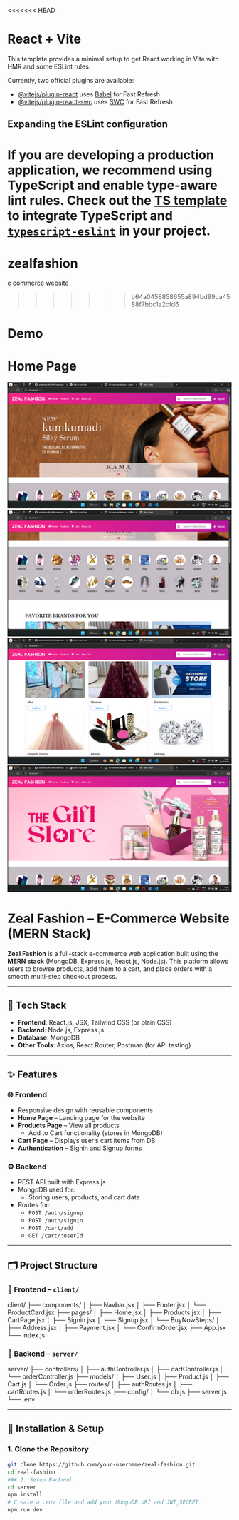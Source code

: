<<<<<<< HEAD
# React + Vite

This template provides a minimal setup to get React working in Vite with HMR and some ESLint rules.

Currently, two official plugins are available:

- [@vitejs/plugin-react](https://github.com/vitejs/vite-plugin-react/blob/main/packages/plugin-react/README.md) uses [Babel](https://babeljs.io/) for Fast Refresh
- [@vitejs/plugin-react-swc](https://github.com/vitejs/vite-plugin-react-swc) uses [SWC](https://swc.rs/) for Fast Refresh

## Expanding the ESLint configuration

If you are developing a production application, we recommend using TypeScript and enable type-aware lint rules. Check out the [TS template](https://github.com/vitejs/vite/tree/main/packages/create-vite/template-react-ts) to integrate TypeScript and [`typescript-eslint`](https://typescript-eslint.io) in your project.
=======
# zealfashion
e commerce website
>>>>>>> b64a0458858655a894bd99ca4588f7bbc1a2cfd6
>>>>>>> 
  # Demo 
  # Home Page

![Demo1](./src/assets/Demo1.png)
![Demo3](./src/assets/Demo3.png)
![Demo2](./src/assets/Demo2.png)
![Demo4](./src/assets/Demo4.png)

#  Zeal Fashion – E-Commerce Website (MERN Stack)

**Zeal Fashion** is a full-stack e-commerce web application built using the **MERN stack** (MongoDB, Express.js, React.js, Node.js). This platform allows users to browse products, add them to a cart, and place orders with a smooth multi-step checkout process.

---

## 🧩 Tech Stack

- **Frontend**: React.js, JSX, Tailwind CSS (or plain CSS)
- **Backend**: Node.js, Express.js
- **Database**: MongoDB
- **Other Tools**: Axios, React Router, Postman (for API testing)

---

## ✨ Features

### 🌐 Frontend

- Responsive design with reusable components
- **Home Page** – Landing page for the website
- **Products Page** – View all products
  - Add to Cart functionality (stores in MongoDB)
- **Cart Page** – Displays user’s cart items from DB
- **Authentication** – Signin and Signup forms

### ⚙️ Backend

- REST API built with Express.js
- MongoDB used for:
  - Storing users, products, and cart data
- Routes for:
  - `POST /auth/signup`
  - `POST /auth/signin`
  - `POST /cart/add`
  - `GET /cart/:userId`

---

## 🗂️ Project Structure

### 📁 Frontend – `client/`

client/ ├── components/ │ ├── Navbar.jsx │ ├── Footer.jsx │ └── ProductCard.jsx ├── pages/ │ ├── Home.jsx │ ├── Products.jsx │ ├── CartPage.jsx │ ├── Signin.jsx │ ├── Signup.jsx │ └── BuyNowSteps/ │ ├── Address.jsx │ ├── Payment.jsx │ └── ConfirmOrder.jsx ├── App.jsx └── index.js


### 📁 Backend – `server/`

server/ ├── controllers/ │ ├── authController.js │ ├── cartController.js │ └── orderController.js ├── models/ │ ├── User.js │ ├── Product.js │ ├── Cart.js │ └── Order.js ├── routes/ │ ├── authRoutes.js │ ├── cartRoutes.js │ └── orderRoutes.js ├── config/ │ └── db.js ├── server.js └── .env


---

## 🔌 Installation & Setup

### 1. Clone the Repository

```bash
git clone https://github.com/your-username/zeal-fashion.git
cd zeal-fashion
### 2. Setup Backend
cd server
npm install
# Create a .env file and add your MongoDB URI and JWT_SECRET
npm run dev


